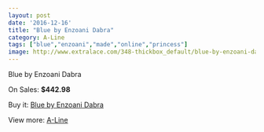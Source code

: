 ```yaml
---
layout: post
date: '2016-12-16'
title: "Blue by Enzoani Dabra"
category: A-Line
tags: ["blue","enzoani","made","online","princess"]
image: http://www.extralace.com/348-thickbox_default/blue-by-enzoani-dabra.jpg
---
```

Blue by Enzoani Dabra

On Sales: **$442.98**
<a href="https://www.extralace.com/a-line/167-blue-by-enzoani-dabra.html"><amp-img layout="responsive" width="600" height="600" src="//www.extralace.com/348-thickbox_default/blue-by-enzoani-dabra.jpg" alt="Blue by Enzoani Dabra 0" /></a>
<a href="https://www.extralace.com/a-line/167-blue-by-enzoani-dabra.html"><amp-img layout="responsive" width="600" height="600" src="//www.extralace.com/349-thickbox_default/blue-by-enzoani-dabra.jpg" alt="Blue by Enzoani Dabra 1" /></a>

Buy it: [Blue by Enzoani Dabra](https://www.extralace.com/a-line/167-blue-by-enzoani-dabra.html "Blue by Enzoani Dabra")

View more: [A-Line](https://www.extralace.com/2-a-line "A-Line")